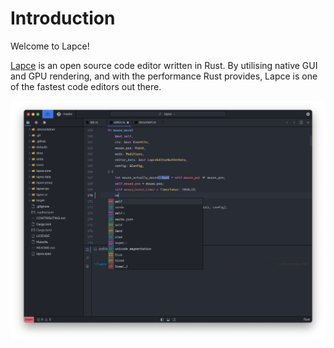 # Introduction

Welcome to Lapce!

[Lapce](https://lapce.dev) is an open source code editor written in Rust. By utilising native GUI and GPU rendering, and with the performance Rust provides, Lapce is one of the fastest code editors out there. &#x20;

![](https://raw.githubusercontent.com/lapce/lapce/master/extra/images/screenshot.png)
